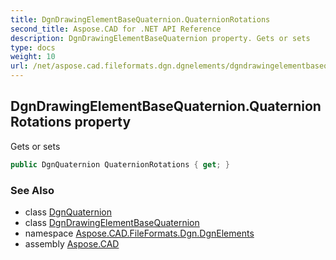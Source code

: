 ```yaml
---
title: DgnDrawingElementBaseQuaternion.QuaternionRotations
second_title: Aspose.CAD for .NET API Reference
description: DgnDrawingElementBaseQuaternion property. Gets or sets
type: docs
weight: 10
url: /net/aspose.cad.fileformats.dgn.dgnelements/dgndrawingelementbasequaternion/quaternionrotations/
---
```

## DgnDrawingElementBaseQuaternion.QuaternionRotations property

Gets or sets

```csharp
public DgnQuaternion QuaternionRotations { get; }
```

### See Also

* class [DgnQuaternion](../../../aspose.cad.fileformats.dgn.dgntransform/dgnquaternion/)
* class [DgnDrawingElementBaseQuaternion](../)
* namespace [Aspose.CAD.FileFormats.Dgn.DgnElements](../../dgndrawingelementbasequaternion/)
* assembly [Aspose.CAD](../../../)


